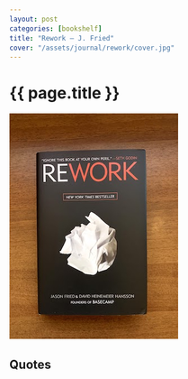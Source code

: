 ```yaml
---
layout: post
categories: [bookshelf]
title: "Rework — J. Fried"
cover: "/assets/journal/rework/cover.jpg"
---
```

# {{ page.title }}

![Book cover](/assets/journal/rework/cover_photo.jpg)

## Quotes
